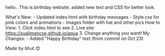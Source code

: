 hello..  This is birthday website. added new text and CSS for better look.

What's New:
    - Updated index.html with birthday messages
    - Style.css for pink colors and animations
    - Images folder with hat and other pics
 How to View:
    1. Click index.html to see
    2. Live site: https://sualimancse.github.io/aqua 
    3. Change anything you want!
My Changes:
    - Added "Happy Birthday" text (from commit on Oct 23)

 Made by bhut 😊
